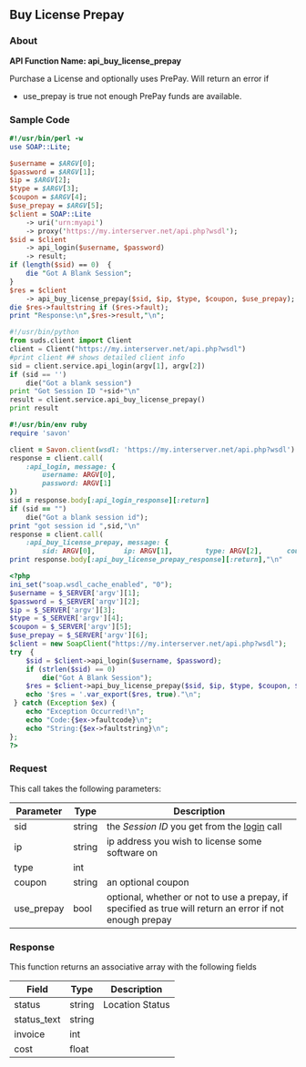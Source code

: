 
## Buy License Prepay

### About

**API Function Name: api_buy_license_prepay**

Purchase a License and optionally uses PrePay.  Will return an error if
* use_prepay is true not enough PrePay funds are available.


### Sample Code

```perl
#!/usr/bin/perl -w
use SOAP::Lite;

$username = $ARGV[0];
$password = $ARGV[1];
$ip = $ARGV[2];
$type = $ARGV[3];
$coupon = $ARGV[4];
$use_prepay = $ARGV[5];
$client = SOAP::Lite
	-> uri('urn:myapi')
	-> proxy('https://my.interserver.net/api.php?wsdl');
$sid = $client
	-> api_login($username, $password)
	-> result;
if (length($sid) == 0)  {
	die "Got A Blank Session";
} 
$res = $client
	-> api_buy_license_prepay($sid, $ip, $type, $coupon, $use_prepay);
die $res->faultstring if ($res->fault);
print "Response:\n",$res->result,"\n";

```

```python
#!/usr/bin/python
from suds.client import Client
client = Client("https://my.interserver.net/api.php?wsdl")
#print client ## shows detailed client info
sid = client.service.api_login(argv[1], argv[2])
if (sid == '')
	die("Got a blank session")
print "Got Session ID "+sid+"\n"
result = client.service.api_buy_license_prepay()
print result

```

```ruby
#!/usr/bin/env ruby
require 'savon'

client = Savon.client(wsdl: 'https://my.interserver.net/api.php?wsdl')
response = client.call(
	:api_login, message: {
		username: ARGV[0],
		password: ARGV[1]
})
sid = response.body[:api_login_response][:return]
if (sid == "")
	die("Got a blank session id");
print "got session id ",sid,"\n"
response = client.call(
	:api_buy_license_prepay, message: {
		sid: ARGV[0],		ip: ARGV[1],		type: ARGV[2],		coupon: ARGV[3],		use_prepay: ARGV[4],})
print response.body[:api_buy_license_prepay_response][:return],"\n"

```

```php
<?php
ini_set("soap.wsdl_cache_enabled", "0");
$username = $_SERVER['argv'][1];
$password = $_SERVER['argv'][2];
$ip = $_SERVER['argv'][3];
$type = $_SERVER['argv'][4];
$coupon = $_SERVER['argv'][5];
$use_prepay = $_SERVER['argv'][6];
$client = new SoapClient("https://my.interserver.net/api.php?wsdl");
try  { 
	$sid = $client->api_login($username, $password);
	if (strlen($sid) == 0)
		die("Got A Blank Session");
	$res = $client->api_buy_license_prepay($sid, $ip, $type, $coupon, $use_prepay);
	echo '$res = '.var_export($res, true)."\n";
 } catch (Exception $ex) {
	echo "Exception Occurred!\n";
	echo "Code:{$ex->faultcode}\n";
	echo "String:{$ex->faultstring}\n";
}; 
?>

```



### Request

This call takes the following parameters:

Parameter|Type|Description
---------|----|-----------
sid|string|the *Session ID* you get from the [login](#login) call
ip|string|ip address you wish to license some software on
type|int|
coupon|string|an optional coupon
use_prepay|bool|optional, whether or not to use a prepay, if specified as true will return an error if not enough prepay


### Response

This function returns an associative array with the following fields

Field|Type|Description
-----|----|-----------
status|string|Location Status
status_text|string|
invoice|int|
cost|float|


